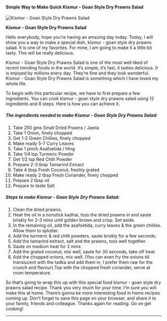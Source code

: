            

#### Simple Way to Make Quick Kismur - Goan Style Dry Prawns Salad

![Kismur - Goan Style Dry Prawns Salad](https://img-global.cpcdn.com/recipes/e562d1b30d64e068/751x532cq70/kismur-goan-style-dry-prawns-salad-recipe-main-photo.jpg)

**Kismur - Goan Style Dry Prawns Salad**

Hello everybody, hope you’re having an amazing day today. Today, I will show you a way to make a special dish, kismur - goan style dry prawns salad. It is one of my favorites. For mine, I am going to make it a little bit tasty. This will be really delicious.

Kismur - Goan Style Dry Prawns Salad is one of the most well liked of recent trending foods in the world. It’s simple, it’s fast, it tastes delicious. It is enjoyed by millions every day. They’re fine and they look wonderful. Kismur - Goan Style Dry Prawns Salad is something which I have loved my whole life.

To begin with this particular recipe, we have to first prepare a few ingredients. You can cook kismur - goan style dry prawns salad using 12 ingredients and 8 steps. Here is how you can achieve it.

##### The ingredients needed to make Kismur - Goan Style Dry Prawns Salad:

1.  Take 250 gms Small Dried Prawns / Jawla
2.  Take 1 Onion, finely chopped
3.  Get 1-2 Green Chillies, finely chopped
4.  Make ready 5-7 Curry Leaves
5.  Take 1 pinch Asafoetida / Hing
6.  Take 1/4 tsp Turmeric Powder
7.  Get 1/2 tsp Red Chilli Powder
8.  Prepare 2-3 tbsp Tamarind Extract
9.  Take 4 tbsp Fresh Coconut, freshly grated
10.  Make ready 2 tbsp Fresh Coriander, finely chopped
11.  Prepare 2 tbsp oil
12.  Prepare to taste Salt

##### Steps to make Kismur - Goan Style Dry Prawns Salad:

1.  Clean the dried prawns.
2.  Heat the oil in a nonstick kadhai, toss the dried prawns in and saute briskly for 2-3 mins until golden brown and crisp. Set aside.
3.  In the remaining oil, add the asafoetida, curry leaves & the green chillies. Allow them to splutter.
4.  Add the turmeric & red chilli powders, saute briskly for a few seconds.
5.  Add the tamarind extract, salt and the prawns, toss well together.
6.  Saute on medium heat for 2 mins
7.  Add the grated coconut, mix well, saute for 30 seconds, take off heat.
8.  Add the chopped onions, mix well. (You can even fry the onions till translucent with the tadka and add them in, I prefer them raw for the crunch and flavour).Top with the chopped fresh coriander, serve at room temperature.

So that’s going to wrap this up with this special food kismur - goan style dry prawns salad recipe. Thank you very much for your time. I’m sure you will make this at home. There’s gonna be more interesting food in home recipes coming up. Don’t forget to save this page on your browser, and share it to your family, friends and colleague. Thanks again for reading. Go on get cooking!

* * *